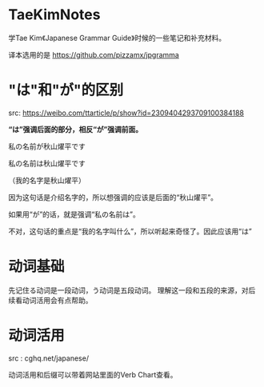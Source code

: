 # TaeKimNotes
学Tae Kim《Japanese Grammar Guide》时候的一些笔记和补充材料。

译本选用的是 https://github.com/pizzamx/jpgramma

# "は"和"が"的区别
src: https://weibo.com/ttarticle/p/show?id=2309404293709100384188

**“は”强调后面的部分，相反“が”强调前面。**

私の名前が秋山燿平です

私の名前は秋山燿平です

（我的名字是秋山燿平）

因为这句话是介绍名字的，所以想强调的应该是后面的“秋山燿平”。

如果用“が”的话，就是强调“私の名前は”。

不对，这句话的重点是“我的名字叫什么”，所以听起来奇怪了。因此应该用“は”

# 动词基础
先记住る动词是一段动词，う动词是五段动词。
理解这一段和五段的来源，对后续看动词活用会有点帮助。

# 动词活用
src : cghq.net/japanese/

动词活用和后缀可以带着网站里面的Verb Chart查看。
